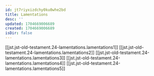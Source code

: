 ```yaml
---
id: jt7riyxizdchy0ku0whe2bd
title: Lamentations
desc: ''
updated: 1704669006689
created: 1704669006689
isDir: false
---
```

[[jst.jst-old-testament.24-lamentations.lamentations1]]
[[jst.jst-old-testament.24-lamentations.lamentations2]]
[[jst.jst-old-testament.24-lamentations.lamentations3]]
[[jst.jst-old-testament.24-lamentations.lamentations4]]
[[jst.jst-old-testament.24-lamentations.lamentations5]]
